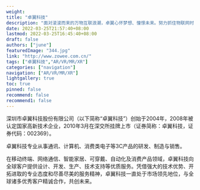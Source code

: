 ```yaml
---
weight: 
title: "卓翼科技"
description: "面对滚滚而来的万物互联浪潮，卓翼心怀梦想、憧憬未来。努力抓住物联网时代提供的成长机遇，聚焦构筑产品、制造以及创业加速为一体的综合服务平台，力争成为中国智能制造的标杆，成为理想的创新创业合作平台。"
date: 2022-03-25T21:57:40+08:00
lastmod: 2022-03-25T16:45:40+08:00
draft: false
authors: ["june"]
featuredImage: "344.jpg"
link: "http://www.zowee.com.cn/"
tags: ["卓翼科技","AR/VR/MR/XR"]
categories: ["navigation"]
navigation: ["AR/VR/MR/XR"]
lightgallery: true
toc: true
pinned: false
recommend: false
recommend1: false
---
```

深圳市卓翼科技股份有限公司（以下简称“卓翼科技”）创始于2004年，2008年被认定国家高新技术企业，2010年3月在深交所挂牌上市（证券简称：卓翼科技，证券代码：002369）。

卓翼科技专业从事通讯、计算机、消费类电子等3C产品的研发、制造与销售。

在移动终端、网络通信、智能家居、可穿戴、自动化及消费产品领域，卓翼科技向全球客户提供设计、开发、生产、技术支持等优质服务。凭借强大的技术优势、开拓进取的专业态度和尽善尽美的服务精神，卓翼科技一直处于市场领先地位，与全球诸多优秀客户精诚合作，共创未来。